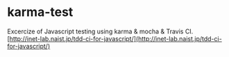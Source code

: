 karma-test
==========
Excercize of Javascript testing using karma & mocha & Travis CI.  
[http://inet-lab.naist.jp/tdd-ci-for-javascript/](http://inet-lab.naist.jp/tdd-ci-for-javascript/)
